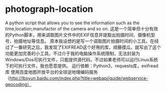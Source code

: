 # photograph-location
A python script that allows you to see the information such as the time,location,manufactor of the camera and so on.
这是一个简单但十分有效的Python脚本，用来调取图片文件中的EXIF信息并提取出拍摄时间、摄像机型号，拍摄地址等信息。
原本我设想的是写一个调取图片拍摄时间的小工具，在经过了一番研究之后，我发现了EXIFREAD这个好用的库，顺藤摸瓜，就写出了这个功能更加完善的小工具。不过介于我的电脑操作系统限制，无法封装为Windows/Dos可执行文件，只能提供源代码，不过如果老师可以运行Linux系统下的可执行文件，我也愿意提供。
运行依赖：Python3，requests库，exifread库
使用百度地图开放平台的全球逆地理编码服务（http://lbsyun.baidu.com/index.php?title=webapi/guide/webservice-geocoding）
